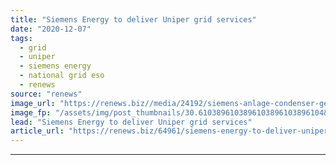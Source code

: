```yaml
---
title: "Siemens Energy to deliver Uniper grid services"
date: "2020-12-07"
tags: 
  - grid
  - uniper
  - siemens energy
  - national grid eso
  - renews
source: "renews"
image_url: "https://renews.biz//media/24192/siemens-anlage-condenser-generator-credit-siemens-energy.jpg?mode=crop&width=770&heightratio=0.6103896103896103896103896104&slimmage=true"
image_fp: "/assets/img/post_thumbnails/30.6103896103896103896103896104&slimmage=true"
lead: "Siemens Energy to deliver Uniper grid services"
article_url: "https://renews.biz/64961/siemens-energy-to-deliver-uniper-grid-services/"
---
```


---
